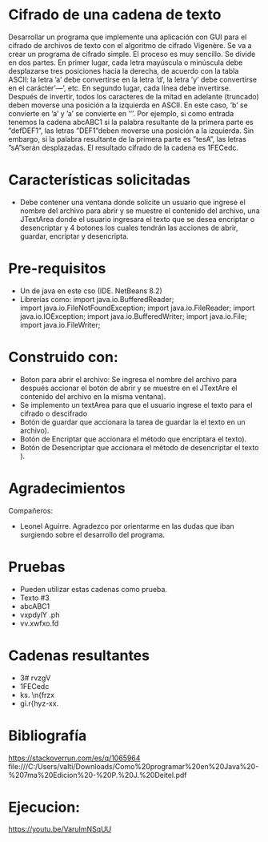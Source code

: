 # Cifrado de una cadena de texto
Desarrollar un programa que implemente una aplicación con GUI para el cifrado de archivos de texto con el algoritmo de cifrado Vigenère. Se va a crear un programa de cifrado simple. El proceso es muy sencillo. Se divide en dos partes. En primer lugar, cada letra mayúscula o minúscula debe desplazarse tres posiciones hacia la derecha, de acuerdo con la tabla ASCII: la letra ’a’ debe convertirse en la letra ’d’, la letra ’y’ debe convertirse en el carácter’—’, etc. En segundo lugar, cada línea debe invertirse. Después de invertir, todos los caracteres de la mitad en adelante (truncado) deben moverse una posición a la izquierda en ASCII. En este caso, ’b’ se convierte en ’a’ y ’a’ se convierte en ’‘’. Por ejemplo, si como entrada tenemos la cadena abcABC1 si la palabra resultante de la primera parte es ”defDEF1”, las letras ”DEF1”deben moverse una posición a la izquierda. Sin embargo, si la palabra resultante de la primera parte es ”tesA”, las letras ”sA”serán desplazadas. El resultado cifrado de la cadena es 1FECedc.

# Características solicitadas 
- Debe contener una ventana donde solicite un usuario que ingrese el nombre del archivo
para abrir y se muestre el contenido del archivo, una JTextArea donde el usuario ingresara
el texto que se desea encriptar o desencriptar y 4 botones los cuales tendrán las acciones 
de abrir, guardar, encriptar y desencripta.

# Pre-requisitos 
- Un de java en este cso (IDE. NetBeans 8.2) 
- Librerías como:
import java.io.BufferedReader;            
import java.io.FileNotFoundException;
import java.io.FileReader;
import java.io.IOException;
import java.io.BufferedWriter;
import java.io.File;
import java.io.FileWriter;

# Construido con:
- Boton para abrir el archivo:
Se ingresa el nombre del archivo para después accionar el botón de abrir y se muestre en el
JTextAre el contenido del archivo en la misma ventana).
- Se implemento un textArea para que el usuario ingrese el texto para el cifrado o descifrado
- Botón de guardar que accionara la tarea de guardar la el texto en un archivo).
- Botón de Encriptar que accionara el método que encriptara el texto).
- Botón de Desencriptar que accionara el método de desencriptar el texto ).
# Agradecimientos
Compañeros:
- Leonel Aguirre.
Agradezco por orientarme en las dudas que iban surgiendo sobre el desarrollo del programa.

# Pruebas
- Pueden utilizar estas cadenas como prueba.
- Texto #3
- abcABC1
- vxpdylY .ph
- vv.xwfxo.fd
# Cadenas resultantes
- 3# rvzgV
- 1FECedc
- ks. \n{frzx
- gi.r{hyz-xx.

# Bibliografía
https://stackoverrun.com/es/q/1065964
file:///C:/Users/valti/Downloads/Como%20programar%20en%20Java%20-%207ma%20Edicion%20-%20P.%20J.%20Deitel.pdf

# Ejecucion:
https://youtu.be/VaruImNSqUU


